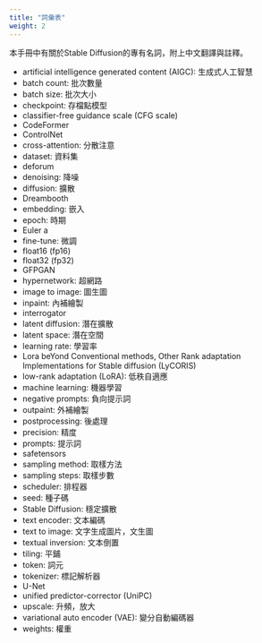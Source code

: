 ```yaml
---
title: "詞彙表"
weight: 2
---
```


本手冊中有關於Stable Diffusion的專有名詞，附上中文翻譯與註釋。

- artificial intelligence generated content (AIGC): 生成式人工智慧
- batch count: 批次數量
- batch size: 批次大小
- checkpoint: 存檔點模型
- classifier-free guidance scale (CFG scale)
- CodeFormer
- ControlNet
- cross-attention: 分散注意
- dataset: 資料集
- deforum
- denoising: 降噪
- diffusion: 擴散
- Dreambooth
- embedding: 嵌入
- epoch: 時期
- Euler a
- fine-tune: 微調
- float16 (fp16)
- float32 (fp32)
- GFPGAN
- hypernetwork: 超網路
- image to image: 圖生圖
- inpaint: 內補繪製
- interrogator
- latent diffusion: 潛在擴散
- latent space: 潛在空間
- learning rate: 學習率
- Lora beYond Conventional methods, Other Rank adaptation Implementations for Stable diffusion (LyCORIS)
- low-rank adaptation (LoRA): 低秩自適應
- machine learning: 機器學習
- negative prompts: 負向提示詞
- outpaint: 外補繪製
- postprocessing: 後處理
- precision: 精度
- prompts: 提示詞
- safetensors
- sampling method: 取樣方法
- sampling steps: 取樣步數
- scheduler: 排程器
- seed: 種子碼
- Stable Diffusion: 穩定擴散
- text encoder: 文本編碼
- text to image: 文字生成圖片，文生圖
- textual inversion: 文本倒置
- tiling: 平鋪
- token: 詞元
- tokenizer: 標記解析器
- U-Net
- unified predictor-corrector (UniPC)
- upscale: 升頻，放大
- variational auto encoder (VAE): 變分自動編碼器
- weights: 權重
